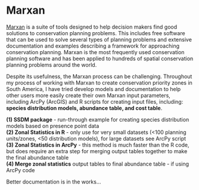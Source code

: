 # Marxan
[Marxan](http://marxan.org/) is a suite of tools designed to help decision makers find good solutions to conservation planning problems. This includes free software that can be used to solve several types of planning problems and extensive documentation and examples describing a framework for approaching conservation planning. Marxan is the most frequently used conservation planning software and has been applied to hundreds of spatial conservation planning problems around the world.

Despite its usefulness, the Marxan process can be challenging. Throughout my process of working with Marxan to create conservation priority zones in South America, I have tried develop models and documentation to help other users more easily create their own Marxan input parameters, including ArcPy (ArcGIS) and R scripts for creating input files, including: **species distribution models, abundance table, and cost table**.

**(1) SSDM package** - run-through example for creating species distribution models based on presence point data <br>
**(2) Zonal Statistics in R** - only use for very small datasets (<100 planning units/zones, <50 distribution models), for large datasets see ArcPy script <br>
**(3) Zonal Statistics in ArcPy** - this method is much faster than the R code, but does require an extra step for merging output tables together to make the final abundance table<br>
**(4) Merge zonal statistics** output tables to final abundance table - if using ArcPy code

Better documentation is in the works...

